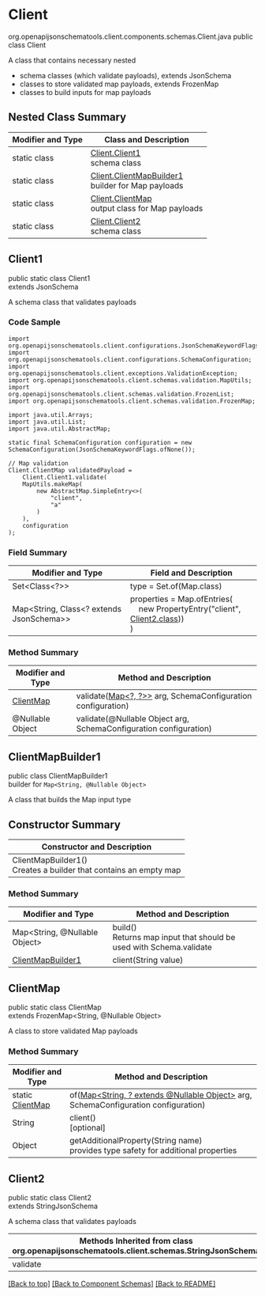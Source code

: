 # Client
org.openapijsonschematools.client.components.schemas.Client.java
public class Client

A class that contains necessary nested
- schema classes (which validate payloads), extends JsonSchema
- classes to store validated map payloads, extends FrozenMap
- classes to build inputs for map payloads

## Nested Class Summary
| Modifier and Type | Class and Description |
| ----------------- | ---------------------- |
| static class | [Client.Client1](#client1)<br> schema class |
| static class | [Client.ClientMapBuilder1](#clientmapbuilder1)<br> builder for Map payloads |
| static class | [Client.ClientMap](#clientmap)<br> output class for Map payloads |
| static class | [Client.Client2](#client2)<br> schema class |

## Client1
public static class Client1<br>
extends JsonSchema

A schema class that validates payloads

### Code Sample
```
import org.openapijsonschematools.client.configurations.JsonSchemaKeywordFlags;
import org.openapijsonschematools.client.configurations.SchemaConfiguration;
import org.openapijsonschematools.client.exceptions.ValidationException;
import org.openapijsonschematools.client.schemas.validation.MapUtils;
import org.openapijsonschematools.client.schemas.validation.FrozenList;
import org.openapijsonschematools.client.schemas.validation.FrozenMap;

import java.util.Arrays;
import java.util.List;
import java.util.AbstractMap;

static final SchemaConfiguration configuration = new SchemaConfiguration(JsonSchemaKeywordFlags.ofNone());

// Map validation
Client.ClientMap validatedPayload =
    Client.Client1.validate(
    MapUtils.makeMap(
        new AbstractMap.SimpleEntry<>(
            "client",
            "a"
        )
    ),
    configuration
);
```

### Field Summary
| Modifier and Type | Field and Description |
| ----------------- | ---------------------- |
| Set<Class<?>> | type = Set.of(Map.class) |
| Map<String, Class<? extends JsonSchema>> | properties = Map.ofEntries(<br>&nbsp;&nbsp;&nbsp;&nbsp;new PropertyEntry("client", [Client2.class](#client2)))<br>)<br> |

### Method Summary
| Modifier and Type | Method and Description |
| ----------------- | ---------------------- |
| [ClientMap](#clientmap) | validate([Map&lt;?, ?&gt;>](#clientmapbuilder1) arg, SchemaConfiguration configuration) |
| @Nullable Object | validate(@Nullable Object arg, SchemaConfiguration configuration) |
## ClientMapBuilder1
public class ClientMapBuilder1<br>
builder for `Map<String, @Nullable Object>`

A class that builds the Map input type

## Constructor Summary
| Constructor and Description |
| --------------------------- |
| ClientMapBuilder1()<br>Creates a builder that contains an empty map |

### Method Summary
| Modifier and Type | Method and Description |
| ----------------- | ---------------------- |
| Map<String, @Nullable Object> | build()<br>Returns map input that should be used with Schema.validate |
| [ClientMapBuilder1](#clientmapbuilder1) | client(String value) |

## ClientMap
public static class ClientMap<br>
extends FrozenMap<String, @Nullable Object>

A class to store validated Map payloads

### Method Summary
| Modifier and Type | Method and Description |
| ----------------- | ---------------------- |
| static [ClientMap](#clientmap) | of([Map<String, ? extends @Nullable Object>](#clientmapbuilder1) arg, SchemaConfiguration configuration) |
| String | client()<br>[optional] |
| Object | getAdditionalProperty(String name)<br>provides type safety for additional properties |

## Client2
public static class Client2<br>
extends StringJsonSchema

A schema class that validates payloads

| Methods Inherited from class org.openapijsonschematools.client.schemas.StringJsonSchema |
| ------------------------------------------------------------------ |
| validate                                                           |

[[Back to top]](#top) [[Back to Component Schemas]](../../../README.md#Component-Schemas) [[Back to README]](../../../README.md)
